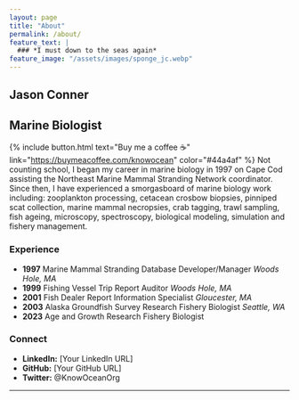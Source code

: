 ```yaml
---
layout: page
title: "About"
permalink: /about/
feature_text: |
  ### *I must down to the seas again*
feature_image: "/assets/images/sponge_jc.webp"
---
```

## Jason Conner
## Marine Biologist 

{% include button.html text="Buy me a coffee ☕️" link="https://buymeacoffee.com/knowocean" color="#44a4af" %}
Not counting school, I began my career in marine biology in 1997 on Cape Cod assisting the Northeast Marine Mammal Stranding Network coordinator. Since then, I have experienced a smorgasboard of marine biology work including: zooplankton processing, cetacean crosbow biopsies, pinniped scat collection, marine mammal necropsies, crab tagging, trawl sampling, fish ageing, microscopy, spectroscopy, biological modeling, simulation and fishery management. 

### Experience

- **1997** Marine Mammal Stranding Database Developer/Manager *Woods Hole, MA*
- **1999** Fishing Vessel Trip Report Auditor *Woods Hole, MA*
- **2001** Fish Dealer Report Information Specialist *Gloucester, MA*
- **2003** Alaska Groundfish Survey Research Fishery Biologist *Seattle, WA*
- **2023** Age and Growth Research Fishery Biologist

### Connect

- **LinkedIn:** [Your LinkedIn URL]
- **GitHub:** [Your GitHub URL]
- **Twitter:** @KnowOceanOrg


---
